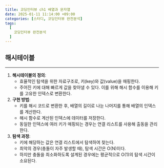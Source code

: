 ```yaml
---
title: 코딩인터뷰 ch1 배열과 문자열
date: 2025-01-11 11:14:00 +09:00
categories: [스터디, 코딩인터뷰 완전분석]
tags:
  [
    코딩인터뷰 완전분석
  ]
---
```

## 해시테이블

---

1. **해시테이블의 정의**:
    - 효율적인 탐색을 위한 자료구조로, 키(key)와 값(value)을 매핑한다.
    - 주어진 키에 대해 빠르게 값을 찾아낼 수 있다. 이를 위해 해시 함수를 이용해 키를 고유한 인덱스로 변환한다.
2. **구현 방법**:
    - 키를 해시 코드로 변환한 후, 배열의 길이로 나눈 나머지를 통해 배열의 인덱스를 계산한다.
    - 해시 함수로 계산된 인덱스에 데이터를 저장한다.
    - 동일한 인덱스에 여러 키가 매핑되는 경우는 연결 리스트를 사용해 출동을 관리한다.
3. **탐색 과정**:
    - 키에 해당하는 값은 연결 리스트에서 탐색하여 찾는다.
    - 최악의 경우(충돌이 자주 발생할 때), 탐색 시간은 O(N)이다.
    - 하지만 충돌을 최소화하도록 설계된 경우에는 평균적으로 O(1)의 탐색 시간이 소요된다.
